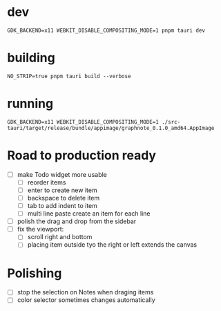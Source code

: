 # dev

```
GDK_BACKEND=x11 WEBKIT_DISABLE_COMPOSITING_MODE=1 pnpm tauri dev
```

# building

```
NO_STRIP=true pnpm tauri build --verbose
```

# running

```
GDK_BACKEND=x11 WEBKIT_DISABLE_COMPOSITING_MODE=1 ./src-tauri/target/release/bundle/appimage/graphnote_0.1.0_amd64.AppImage
```

# Road to production ready

- [ ] make Todo widget more usable
  - [ ] reorder items
  - [ ] enter to create new item
  - [ ] backspace to delete item
  - [ ] tab to add indent to item
  - [ ] multi line paste create an item for each line
- [ ] polish the drag and drop from the sidebar
- [ ] fix the viewport:
  - [ ] scroll right and bottom
  - [ ] placing item outside tyo the right or left extends the canvas

# Polishing

- [ ] stop the selection on Notes when draging items
- [ ] color selector sometimes changes automatically
